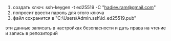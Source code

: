 
1. создать ключ: ssh-keygen -t ed25519 -C "hadiev.ram@gmail.com"
2. попросит ввести пароль для этого ключа
3. файл сохранится в "C:\Users\Admin\.ssh\id_ed25519.pub"

эти данные записать в настройках безопасности и дать права на чтение и запись в репозиторий
